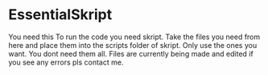 # EssentialSkript
You need this
To run the code you need skript. 
Take the files you need from here and place them into the scripts folder of skript. Only use the ones you want. You dont need them all. Files are currently being made and edited if you see any errors pls contact me.
